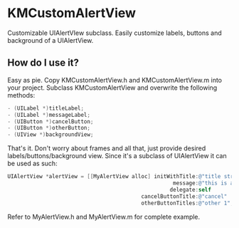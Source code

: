 # KMCustomAlertView

Customizable UIAlertVIew subclass. Easily customize labels, buttons and background of a UIAlertView.

## How do I use it?

Easy as pie. Copy KMCustomAlertView.h and KMCustomAlertView.m into your project. Subclass KMCustomAlertView and overwrite the following methods:

```objective-c
- (UILabel *)titleLabel;
- (UILabel *)messageLabel;
- (UIButton *)cancelButton;
- (UIButton *)otherButton;
- (UIView *)backgroundView;
```

That's it. Don't worry about frames and all that, just provide desired labels/buttons/background view. Since it's a subclass of UIAlertView it can be used as such:

```objective-c
UIAlertView *alertView = [[MyAlertView alloc] initWithTitle:@"title string"
                                                    message:@"this is a message in landscape"
                                                   delegate:self
                                          cancelButtonTitle:@"cancel"
                                          otherButtonTitles:@"other 1", nil];
```

Refer to MyAlertView.h and MyAlertView.m for complete example.
